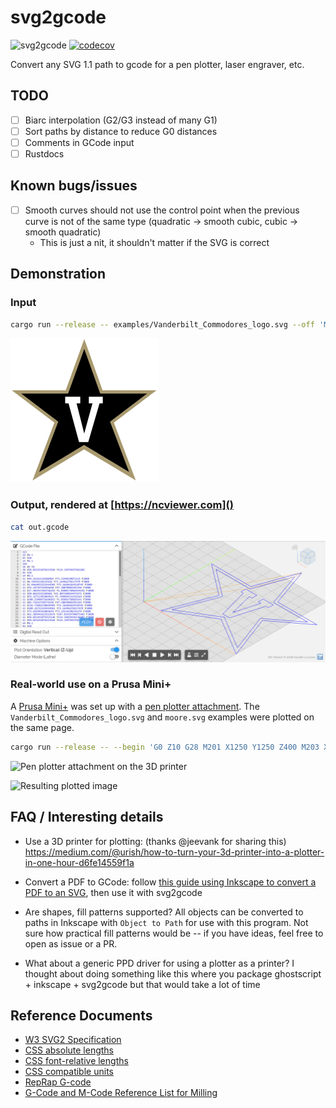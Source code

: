 # svg2gcode

![svg2gcode](https://github.com/sameer/svg2gcode/workflows/svg2gcode/badge.svg)
[![codecov](https://codecov.io/gh/sameer/svg2gcode/branch/master/graph/badge.svg)](https://codecov.io/gh/sameer/svg2gcode)

Convert any SVG 1.1 path to gcode for a pen plotter, laser engraver, etc.

## TODO
- [ ] Biarc interpolation (G2/G3 instead of many G1)
- [ ] Sort paths by distance to reduce G0 distances
- [ ] Comments in GCode input
- [ ] Rustdocs

## Known bugs/issues
- [ ] Smooth curves should not use the control point when the previous curve is not of the same type (quadratic -> smooth cubic, cubic -> smooth quadratic)
    - This is just a nit, it shouldn't matter if the SVG is correct

## Demonstration

### Input

```bash
cargo run --release -- examples/Vanderbilt_Commodores_logo.svg --off 'M4' --on 'M5' -o out.gcode
```

![Vanderbilt Commodores Logo](examples/Vanderbilt_Commodores_logo.svg)

### Output, rendered at [https://ncviewer.com]()

```bash
cat out.gcode
```

![Vanderbilt Commodores Logo Gcode](examples/Vanderbilt_Commodores_logo_gcode.png)

### Real-world use on a Prusa Mini+

A [Prusa Mini+](https://shop.prusa3d.com/en/3d-printers/994-original-prusa-mini.html) was set up with a [pen plotter attachment](https://github.com/sameer/models/wiki#prusa-mini-plotter).
The `Vanderbilt_Commodores_logo.svg` and `moore.svg` examples were plotted on the same page.

```bash
cargo run --release -- --begin 'G0 Z10 G28 M201 X1250 Y1250 Z400 M203 X400 Y400 Z24 M205 X8.00 Y8.00 Z2.00 M107 G0 Z10 G0 X0 Y0 G0 Z1' --end 'G0 Z10' --on 'G0 Z1' --off 'G0 Z3' --origin 0,34 examples/Vanderbilt_Commodores_logo.svg -o out.gcode --feedrate 3000
```

![Pen plotter attachment on the 3D printer](https://raw.githubusercontent.com/wiki/sameer/models/prints/prusa_mini_plotter.jpg)

![Resulting plotted image](https://user-images.githubusercontent.com/11097096/119063561-6fb8ef80-b9a7-11eb-9f2f-ca69c0c1c9ae.png)

## FAQ / Interesting details

* Use a 3D printer for plotting: (thanks @jeevank for sharing this) https://medium.com/@urish/how-to-turn-your-3d-printer-into-a-plotter-in-one-hour-d6fe14559f1a

* Convert a PDF to GCode: follow [this guide using Inkscape to convert a PDF to an SVG](https://en.wikipedia.org/wiki/Wikipedia:Graphics_Lab/Resources/PDF_conversion_to_SVG#Conversion_with_Inkscape), then use it with svg2gcode

* Are shapes, fill patterns supported? All objects can be converted to paths in Inkscape with `Object to Path` for use with this program. Not sure how practical fill patterns would be -- if you have ideas, feel free to open as issue or a PR.

* What about a generic PPD driver for using a plotter as a printer? I thought about doing something like this where you package ghostscript + inkscape + svg2gcode but that would take a lot of time

## Reference Documents

* [W3 SVG2 Specification](https://www.w3.org/TR/SVG/Overview.html)
* [CSS absolute lengths](https://www.w3.org/TR/css-values/#absolute-lengths)
* [CSS font-relative lengths](https://www.w3.org/TR/css-values/#font-relative-lengths)
* [CSS compatible units](https://www.w3.org/TR/css-values/#compat)
* [RepRap G-code](https://reprap.org/wiki/G-code)
* [G-Code and M-Code Reference List for Milling](https://www.cnccookbook.com/g-code-m-code-reference-list-cnc-mills/)
